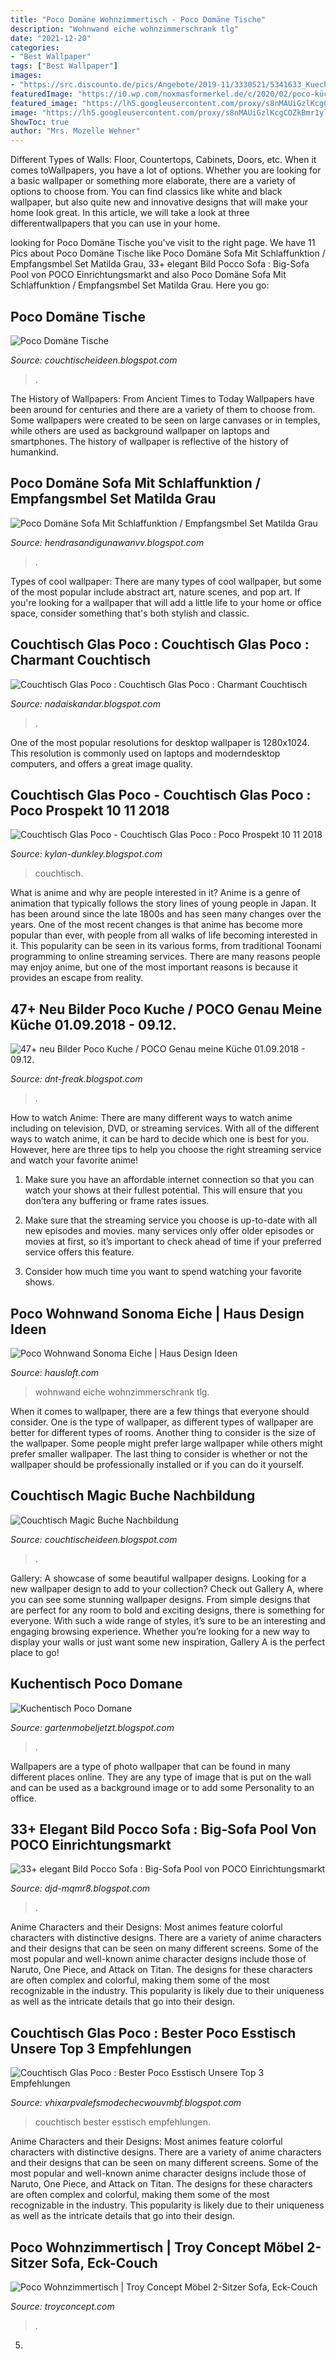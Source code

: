 ```yaml
---
title: "Poco Domäne Wohnzimmertisch - Poco Domäne Tische"
description: "Wohnwand eiche wohnzimmerschrank tlg"
date: "2021-12-20"
categories:
- "Best Wallpaper"
tags: ["Best Wallpaper"]
images:
- "https://src.discounto.de/pics/Angebote/2019-11/3330521/5341633_Kuechentisch-Bonn-Artisan-Eiche-Nachbildung-ca-90-142-x-65-cm_detail.jpg"
featuredImage: "https://i0.wp.com/noxmasformerkel.de/c/2020/02/poco-küche-anthrazit-poco-küche-landhausstil-poco-küche-kaufen-erfahrung-poco-küche-selbst-zusammenstellen-scaled.jpg?strip=all"
featured_image: "https://lh5.googleusercontent.com/proxy/s8nMAUiGzlKcgCOZkBmr1ylTskdSTcVQtLL3ULVEv2IuSZW-bevbvS4CI0VFPd-Fug6F82iSZeUmkV_xM-EYZ_FYI_ZJ_U9rH_Y_9bJ3fBvG4yl4nN4=s0-d"
image: "https://lh5.googleusercontent.com/proxy/s8nMAUiGzlKcgCOZkBmr1ylTskdSTcVQtLL3ULVEv2IuSZW-bevbvS4CI0VFPd-Fug6F82iSZeUmkV_xM-EYZ_FYI_ZJ_U9rH_Y_9bJ3fBvG4yl4nN4=s0-d"
ShowToc: true
author: "Mrs. Mozelle Wehner"
---
```



Different Types of Walls: Floor, Countertops, Cabinets, Doors, etc.
When it comes toWallpapers, you have a lot of options. Whether you are looking for a basic wallpaper or something more elaborate, there are a variety of options to choose from. You can find classics like white and black wallpaper, but also quite new and innovative designs that will make your home look great. In this article, we will take a look at three differentwallpapers that you can use in your home.

	

		
looking for Poco Domäne Tische you've visit to the right page. We have 11 Pics about Poco Domäne Tische like Poco Domäne Sofa Mit Schlaffunktion / Empfangsmbel Set Matilda Grau, 33+ elegant Bild Pocco Sofa : Big-Sofa Pool von POCO Einrichtungsmarkt and also Poco Domäne Sofa Mit Schlaffunktion / Empfangsmbel Set Matilda Grau. Here you go:
		
    
## Poco Domäne Tische

<img loading=lazy src="http://i0.wp.com/evercreative.net/wp-content/uploads/2019/01/tisch-bei-poco-luxury-kreativ-couchtisch-weis-hochglanz-poco-glas-holz-oval-of-tisch-bei-poco.jpg?strip\u003dall?strip=all" onerror="this.onerror=null;this.src='https://tse2.mm.bing.net/th?id=OIP.7zcEgwKzdyCa-E6rZyF9XwHaE6&amp;pid=15.1';" alt="Poco Domäne Tische">

_Source: couchtischeideen.blogspot.com_

>. 

	

The History of Wallpapers: From Ancient Times to Today
Wallpapers have been around for centuries and there are a variety of them to choose from. Some wallpapers were created to be seen on large canvases or in temples, while others are used as background wallpaper on laptops and smartphones. The history of wallpaper is reflective of the history of humankind.

    
## Poco Domäne Sofa Mit Schlaffunktion / Empfangsmbel Set Matilda Grau

<img loading=lazy src="https://lh5.googleusercontent.com/proxy/s8nMAUiGzlKcgCOZkBmr1ylTskdSTcVQtLL3ULVEv2IuSZW-bevbvS4CI0VFPd-Fug6F82iSZeUmkV_xM-EYZ_FYI_ZJ_U9rH_Y_9bJ3fBvG4yl4nN4=s0-d" onerror="this.onerror=null;this.src='https://tse4.mm.bing.net/th?id=OIP.6T77NKrLbDo73x5wYaK3jAHaHa&amp;pid=15.1';" alt="Poco Domäne Sofa Mit Schlaffunktion / Empfangsmbel Set Matilda Grau">

_Source: hendrasandigunawanvv.blogspot.com_

>. 

	

Types of cool wallpaper:
There are many types of cool wallpaper, but some of the most popular include abstract art, nature scenes, and pop art. If you're looking for a wallpaper that will add a little life to your home or office space, consider something that's both stylish and classic.

    
## Couchtisch Glas Poco : Couchtisch Glas Poco : Charmant Couchtisch

<img loading=lazy src="https://lh3.googleusercontent.com/proxy/0wjgyClqJzvATSIY1AGRk8Oj3L_OJsyquZDlYzlPLHltPWOD0wacIckkCd90zamrbaPrTQPgf-xMrWwWk3lK2pAhGFnToYV23OM6uHTL7cnTiLw3ipXYvUrl8xBheB9oUyFHIDGP=w1200-h630-p-k-no-nu" onerror="this.onerror=null;this.src='https://tse3.mm.bing.net/th?id=OIP.3yu7kpeYrRbLARrBQt5toAHaD4&amp;pid=15.1';" alt="Couchtisch Glas Poco : Couchtisch Glas Poco : Charmant Couchtisch">

_Source: nadaiskandar.blogspot.com_

>. 

	

One of the most popular resolutions for desktop wallpaper is 1280x1024. This resolution is commonly used on laptops and moderndesktop computers, and offers a great image quality.

    
## Couchtisch Glas Poco - Couchtisch Glas Poco : Poco Prospekt 10 11 2018

<img loading=lazy src="https://lh5.googleusercontent.com/proxy/A2rrqkOKdm421a8SnTDqgX17r93geBGtDHUZdekIkY4tJuRa-sXxFf_VJx6_tJom2lUjaOCQy0VJU52phhK3YVhNGT8NAr6xecaN9k0AjCivIOxv13qp6faWk14li4i470cH0VQc5ChYhvhkXLVxXBXhmA5lnJ8sqwV0ncYxy12J0RyDjMMb5Xt7ex2FaTOtpYLIao3zvZncERIGB_IMtjwfbPu5_F160oazWeaS9azvcX233F26mqCOHUFWYBTXvhDwIAHJ6jNmdizMBFO8=w1200-h630-p-k-no-nu" onerror="this.onerror=null;this.src='https://tse4.mm.bing.net/th?id=OIP.4bf-Me3TSO4AEc_LwIjgbgHaD4&amp;pid=15.1';" alt="Couchtisch Glas Poco - Couchtisch Glas Poco : Poco Prospekt 10 11 2018">

_Source: kylan-dunkley.blogspot.com_

>couchtisch. 

	

What is anime and why are people interested in it?
Anime is a genre of animation that typically follows the story lines of young people in Japan. It has been around since the late 1800s and has seen many changes over the years. One of the most recent changes is that anime has become more popular than ever, with people from all walks of life becoming interested in it. This popularity can be seen in its various forms, from traditional Toonami programming to online streaming services. There are many reasons people may enjoy anime, but one of the most important reasons is because it provides an escape from reality.

    
## 47+ Neu Bilder Poco Kuche / POCO Genau Meine Küche 01.09.2018 - 09.12.

<img loading=lazy src="https://i0.wp.com/noxmasformerkel.de/c/2020/02/poco-küche-anthrazit-poco-küche-landhausstil-poco-küche-kaufen-erfahrung-poco-küche-selbst-zusammenstellen-scaled.jpg?strip=all" onerror="this.onerror=null;this.src='https://tse1.mm.bing.net/th?id=OIP.bcLzKQKimKGjZLOmU_jPHQHaFj&amp;pid=15.1';" alt="47+ neu Bilder Poco Kuche / POCO Genau meine Küche 01.09.2018 - 09.12.">

_Source: dnt-freak.blogspot.com_

>. 

	

How to watch Anime: There are many different ways to watch anime including on television, DVD, or streaming services.
With all of the different ways to watch anime, it can be hard to decide which one is best for you. However, here are three tips to help you choose the right streaming service and watch your favorite anime!
1. Make sure you have an affordable internet connection so that you can watch your shows at their fullest potential. This will ensure that you don’tera any buffering or frame rates issues.

2. Make sure that the streaming service you choose is up-to-date with all new episodes and movies. many services only offer older episodes or movies at first, so it’s important to check ahead of time if your preferred service offers this feature.

3. Consider how much time you want to spend watching your favorite shows.

    
## Poco Wohnwand Sonoma Eiche | Haus Design Ideen

<img loading=lazy src="https://hausloft.com/wp-content/uploads/2018/07/wohnwand-pablo-sonomanb-e296b7-online-bei-poco-kaufen-von-poco-wohnwand-sonoma-eiche-photo.jpg" onerror="this.onerror=null;this.src='https://tse4.mm.bing.net/th?id=OIP.0Cy_ghhjFirLb14-J6KzuAHaEw&amp;pid=15.1';" alt="Poco Wohnwand Sonoma Eiche | Haus Design Ideen">

_Source: hausloft.com_

>wohnwand eiche wohnzimmerschrank tlg. 

	

When it comes to wallpaper, there are a few things that everyone should consider. One is the type of wallpaper, as different types of wallpaper are better for different types of rooms. Another thing to consider is the size of the wallpaper. Some people might prefer large wallpaper while others might prefer smaller wallpaper. The last thing to consider is whether or not the wallpaper should be professionally installed or if you can do it yourself.

    
## Couchtisch Magic Buche Nachbildung

<img loading=lazy src="https://i.otto.de/i/otto/16869578/premium-collection-by-home-affaire-couchtisch-livingston-hoehenverstellbar-mit-innenfach-kernbuche-geoelt.jpg?%24formatz%24" onerror="this.onerror=null;this.src='https://tse3.mm.bing.net/th?id=OIP.R0_XXk1K7exZPUOXsAi9FwHaEh&amp;pid=15.1';" alt="Couchtisch Magic Buche Nachbildung">

_Source: couchtischeideen.blogspot.com_

>. 

	

Gallery: A showcase of some beautiful wallpaper designs.
Looking for a new wallpaper design to add to your collection? Check out Gallery A, where you can see some stunning wallpaper designs. From simple designs that are perfect for any room to bold and exciting designs, there is something for everyone. With such a wide range of styles, it’s sure to be an interesting and engaging browsing experience. Whether you’re looking for a new way to display your walls or just want some new inspiration, Gallery A is the perfect place to go!





	
	
    
## Kuchentisch Poco Domane

<img loading=lazy src="https://src.discounto.de/pics/Angebote/2019-11/3330521/5341633_Kuechentisch-Bonn-Artisan-Eiche-Nachbildung-ca-90-142-x-65-cm_detail.jpg" onerror="this.onerror=null;this.src='https://tse4.mm.bing.net/th?id=OIP.pHH7C7V9fV_tG6OW1ScpHwAAAA&amp;pid=15.1';" alt="Kuchentisch Poco Domane">

_Source: gartenmobeljetzt.blogspot.com_

>. 

	



Wallpapers are a type of photo wallpaper that can be found in many different places online. They are any type of image that is put on the wall and can be used as a background image or to add some Personality to an office.

    
## 33+ Elegant Bild Pocco Sofa : Big-Sofa Pool Von POCO Einrichtungsmarkt

<img loading=lazy src="https://i1.wp.com/static.poco.de/static/media/cache/resolve/zoom_preview/static/uploads/images/product/funktionsecke-grau-ca-272-x-200-cm-507851100-1.jpg?resize=639%2C504&amp;ssl=1" onerror="this.onerror=null;this.src='https://tse4.mm.bing.net/th?id=OIP.ZIu1nEQhefohr4BJ4L7_hAHaF1&amp;pid=15.1';" alt="33+ elegant Bild Pocco Sofa : Big-Sofa Pool von POCO Einrichtungsmarkt">

_Source: djd-mqmr8.blogspot.com_

>. 

	

Anime Characters and their Designs: Most animes feature colorful characters with distinctive designs.
There are a variety of anime characters and their designs that can be seen on many different screens. Some of the most popular and well-known anime character designs include those of Naruto, One Piece, and Attack on Titan. The designs for these characters are often complex and colorful, making them some of the most recognizable in the industry. This popularity is likely due to their uniqueness as well as the intricate details that go into their design.

    
## Couchtisch Glas Poco : Bester Poco Esstisch Unsere Top 3 Empfehlungen

<img loading=lazy src="https://online-moebel-kaufen.de/shop/images/product_images/popup_images/7031_2.jpg" onerror="this.onerror=null;this.src='https://tse1.mm.bing.net/th?id=OIP.B3QXi1WPn10XZTERI09eWQHaE8&amp;pid=15.1';" alt="Couchtisch Glas Poco : Bester Poco Esstisch Unsere Top 3 Empfehlungen">

_Source: vhixarpvalefsmodechecwouvmbf.blogspot.com_

>couchtisch bester esstisch empfehlungen. 

	

Anime Characters and their Designs: Most animes feature colorful characters with distinctive designs.
There are a variety of anime characters and their designs that can be seen on many different screens. Some of the most popular and well-known anime character designs include those of Naruto, One Piece, and Attack on Titan. The designs for these characters are often complex and colorful, making them some of the most recognizable in the industry. This popularity is likely due to their uniqueness as well as the intricate details that go into their design.

    
## Poco Wohnzimmertisch | Troy Concept Möbel 2-Sitzer Sofa, Eck-Couch

<img loading=lazy src="https://www.troyconcept.com/media/image/c3/4c/13/sdfsd098_200x200@2x.jpg" onerror="this.onerror=null;this.src='https://tse3.mm.bing.net/th?id=OIP.Zlt2pIO7auG3ntTf5rhWsAAAAA&amp;pid=15.1';" alt="Poco Wohnzimmertisch | Troy Concept Möbel 2-Sitzer Sofa, Eck-Couch">

_Source: troyconcept.com_

>. 

	

5.


